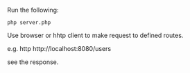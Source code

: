 Run the following:

```php server.php```

Use browser or hhtp client to make request to defined routes.

e.g. http http://localhost:8080/users

see the response.
